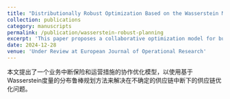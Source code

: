 ```yaml
---
title: "Distributionally Robust Optimization Based on the Wasserstein Metric: A Collaborative Optimization Model of Business Interruption Insurance Purchase and Operational Measures Under Uncertain Supply Chain Disruptions"
collection: publications
category: manuscripts
permalink: /publication/wasserstein-robust-planning
excerpt: 'This paper proposes a collaborative optimization model for business interruption insurance and operational measures to address uncertain supply chain disruptions using a distributionally robust planning approach based on the Wasserstein metric.'
date: 2024-12-28
venue: 'Under Review at European Journal of Operational Research'
---
```


本文提出了一个业务中断保险和运营措施的协作优化模型，以使用基于Wasserstein度量的分布鲁棒规划方法来解决在不确定的供应链中断下的供应链优化问题。
